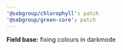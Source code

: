 ```yaml
---
'@sebgroup/chlorophyll': patch
'@sebgroup/green-core': patch
---
```


**Field base:** fixing colours in darkmode
